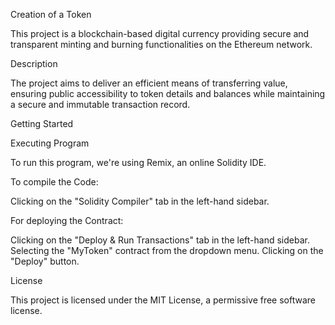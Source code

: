 Creation of a Token

This project is a blockchain-based digital currency providing secure and transparent minting and burning functionalities on the Ethereum network.

Description

The project aims to deliver an efficient means of transferring value, ensuring public accessibility to token details and balances while maintaining a secure and immutable transaction record.

Getting Started

Executing Program

To run this program, we're using Remix, an online Solidity IDE.

To compile the Code:

Clicking on the "Solidity Compiler" tab in the left-hand sidebar.

For deploying the Contract:

Clicking on the "Deploy & Run Transactions" tab in the left-hand sidebar.
Selecting the "MyToken" contract from the dropdown menu.
Clicking on the "Deploy" button.

License

This project is licensed under the MIT License, a permissive free software license.
